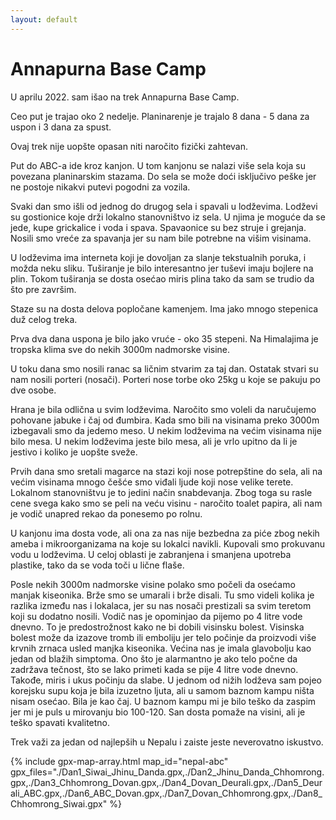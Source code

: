 ```yaml
---
layout: default
---
```


# Annapurna Base Camp

U aprilu 2022. sam išao na trek Annapurna Base Camp.

Ceo put je trajao oko 2 nedelje.
Planinarenje je trajalo 8 dana - 5 dana za uspon i 3 dana za spust.

Ovaj trek nije uopšte opasan niti naročito fizički zahtevan.

Put do ABC-a ide kroz kanjon.
U tom kanjonu se nalazi više sela koja su povezana planinarskim stazama.
Do sela se može doći isključivo peške jer ne postoje nikakvi putevi pogodni za vozila.

Svaki dan smo išli od jednog do drugog sela i spavali u lodževima.
Lodževi su gostionice koje drži lokalno stanovništvo iz sela.
U njima je moguće da se jede, kupe grickalice i voda i spava.
Spavaonice su bez struje i grejanja.
Nosili smo vreće za spavanja jer su nam bile potrebne na višim visinama.

U lodževima ima interneta koji je dovoljan za slanje tekstualnih poruka, i možda neku sliku.
Tuširanje je bilo interesantno jer tuševi imaju bojlere na plin.
Tokom tuširanja se dosta osećao miris plina tako da sam se trudio da što pre završim.

Staze su na dosta delova popločane kamenjem.
Ima jako mnogo stepenica duž celog treka.

Prva dva dana uspona je bilo jako vruće - oko 35 stepeni.
Na Himalajima je tropska klima sve do nekih 3000m nadmorske visine.

U toku dana smo nosili ranac sa ličnim stvarim za taj dan.
Ostatak stvari su nam nosili porteri (nosači).
Porteri nose torbe oko 25kg u koje se pakuju po dve osobe.

Hrana je bila odlična u svim lodževima.
Naročito smo voleli da naručujemo pohovane jabuke i čaj od đumbira.
Kada smo bili na visinama preko 3000m izbegavali smo da jedemo meso.
U nekim lodževima na većim visinama nije bilo mesa.
U nekim lodževima jeste bilo mesa, ali je vrlo upitno da li je jestivo i koliko je uopšte sveže.

Prvih dana smo sretali magarce na stazi koji nose potrepštine do sela, ali na većim visinama mnogo češće smo viđali ljude koji nose velike terete. Lokalnom stanovništvu je to jedini način snabdevanja.
Zbog toga su rasle cene svega kako smo se peli na veću visinu - naročito toalet papira, ali nam je vodič unapred rekao da ponesemo po rolnu.

U kanjonu ima dosta vode, ali ona za nas nije bezbedna za piće zbog nekih ameba i mikroorganizama na koje su lokalci navikli.
Kupovali smo prokuvanu vodu u lodževima.
U celoj oblasti je zabranjena i smanjena upotreba plastike, tako da se voda toči u lične flaše.

Posle nekih 3000m nadmorske visine polako smo počeli da osećamo manjak kiseonika.
Brže smo se umarali i brže disali.
Tu smo videli kolika je razlika između nas i lokalaca, jer su nas nosači prestizali sa svim teretom koji su dodatno nosili.
Vodič nas je opominjao da pijemo po 4 litre vode dnevno.
To je predostrožnost kako ne bi dobili visinsku bolest.
Visinska bolest može da izazove tromb ili emboliju jer telo počinje da proizvodi više krvnih zrnaca usled manjka kiseonika.
Većina nas je imala glavobolju kao jedan od blažih simptoma.
Ono što je alarmantno je ako telo počne da zadržava tečnost, što se lako primeti kada se pije 4 litre vode dnevno.
Takođe, miris i ukus počinju da slabe.
U jednom od nižih lodževa sam pojeo korejsku supu koja je bila izuzetno ljuta, ali u samom baznom kampu ništa nisam osećao. Bila je kao čaj. U baznom kampu mi je bilo teško da zaspim jer mi je puls u mirovanju bio 100-120.
San dosta pomaže na visini, ali je teško spavati kvalitetno.

Trek važi za jedan od najlepših u Nepalu i zaiste jeste neverovatno iskustvo.

{% include gpx-map-array.html map_id="nepal-abc" gpx_files="./Dan1_Siwai_Jhinu_Danda.gpx,./Dan2_Jhinu_Danda_Chhomrong.gpx,./Dan3_Chhomrong_Dovan.gpx,./Dan4_Dovan_Deurali.gpx,./Dan5_Deurali_ABC.gpx,./Dan6_ABC_Dovan.gpx,./Dan7_Dovan_Chhomrong.gpx,./Dan8_Chhomrong_Siwai.gpx" %}